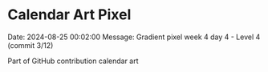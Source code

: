 # Calendar Art Pixel

Date: 2024-08-25 00:02:00
Message: Gradient pixel week 4 day 4 - Level 4 (commit 3/12)

Part of GitHub contribution calendar art
